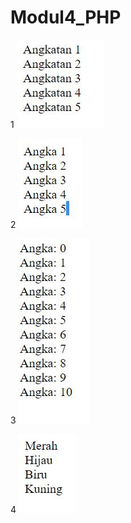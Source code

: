 # Modul4_PHP
1
![alt text](https://github.com/faizdiandra/Modul4_PHP/blob/master/1.JPG)


2
![alt text](https://github.com/faizdiandra/Modul4_PHP/blob/master/2.JPG)


3
![alt text](https://github.com/faizdiandra/Modul4_PHP/blob/master/3.JPG)


4
![alt text](https://github.com/faizdiandra/Modul4_PHP/blob/master/4.JPG)
